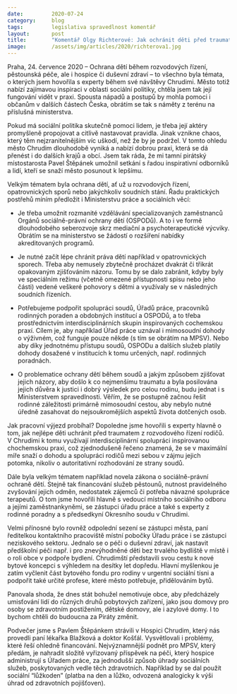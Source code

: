 ```yaml
---
date:         2020-07-24
category:     blog
tags:         legislativa spravedlnost komentář 
layout:       post
title:        "Komentář Olgy Richterové: Jak ochránit děti před traumaty ze soudních tahanic? Inspirací může být město Chrudim, zlepšováky z praxe předložím ministerstvům"
image:        /assets/img/articles/2020/richterova1.jpg
---  
```



Praha, 24. července 2020 – Ochrana dětí během rozvodových řízení, pěstounská péče, ale i hospice či duševní zdraví – to všechno byla témata, o kterých jsem hovořila s experty během své návštěvy Chrudimi. Město totiž nabízí zajímavou inspiraci v oblasti sociální politiky, chtěla jsem tak její fungování vidět v praxi. Spousta nápadů a postupů by mohla pomoci i občanům v dalších částech Česka, obrátím se tak s náměty z terénu na příslušná ministerstva. 

Pokud má sociální politika skutečně pomoci lidem, je třeba její aktéry promyšleně propojovat a citlivě nastavovat pravidla. Jinak vznikne chaos, který těm nejzranitelnějším víc uškodí, než že by je podržel. V tomto ohledu město Chrudim dlouhodobě vyniká a nabízí dobrou praxi, která se dá přenést i do dalších krajů a obcí. Jsem tak ráda, že mi tamní pirátský místostarosta Pavel Štěpánek umožnil setkání s řadou inspirativní odborníků a lidí, kteří se snaží město posunout k lepšímu. 
 
Velkým tématem byla ochrana dětí, ať už u rozvodových řízení, opatrovnických sporů nebo jakýchkoliv soudních stání. Řadu praktických postřehů míním předložit i Ministerstvu práce a sociálních věcí:
 
* Je třeba umožnit rozmanité vzdělávání specializovaných zaměstnanců Orgánů sociálně-právní ochrany dětí (OSPODů). A to i ve formě dlouhodobého seberozvoje skrz mediační a psychoterapeutické výcviky. Obrátím se na ministerstvo se žádostí o rozšíření nabídky akreditovaných programů. 

* Je nutné začít lépe chránit práva dětí například v opatrovnických sporech. Třeba aby nemusely zbytečně procházet dvakrát či třikrát opakovaným zjišťováním názoru. Tomu by se dalo zabránit, kdyby byly ve speciálním režimu (včetně omezené přístupnosti spisu nebo jeho části) vedené veškeré pohovory s dětmi a využívaly se v následných soudních řízeních.

* Potřebujeme podpořit spolupráci soudů, Úřadů práce, pracovníků rodinných poraden a obdobných institucí a OSPODů, a to třeba prostřednictvím interdisciplinárních skupin inspirovaných cochemskou praxí. Cílem je, aby například Úřad práce uznával i mimosoudní dohody o výživném, což funguje pouze někde (s tím se obrátím na MPSV). Nebo aby díky jednotnému přístupu soudů, OSPODu a dalších služeb platily dohody dosažené v institucích k tomu určených, např. rodinných poradnách.

* O problematice ochrany dětí během soudů a jakým způsobem zjišťovat jejich názory, aby došlo k co nejmenšímu traumatu a byla posilována jejich důvěra k justici i dobrý výsledek pro celou rodinu, budu jednat i s Ministerstvem spravedlnosti. Věřím, že se postupně začnou řešit rodinné záležitosti primárně mimosoudní cestou, aby nebylo nutné úředně zasahovat do nejsoukromějších aspektů života dotčených osob.

Jak pracovní výjezd probíhal? Dopoledne jsme hovořili s experty hlavně o tom, jak nejlépe děti uchránit před traumatem z rozvodového řízení rodičů. V Chrudimi k tomu využívají interdisciplinární spolupráci inspirovanou chochemskou praxi, což zjednodušeně řečeno znamená, že se v maximální míře snaží o dohodu a spolupráci rodičů mezi sebou v zájmu jejich potomka, nikoliv o autoritativní rozhodování ze strany soudů. 

Dále byla velkým tématem například novela zákona o sociálně-právní ochraně dětí. Stejně tak financování služeb pěstounů, nutnost pravidelného zvyšování jejich odměn, nedostatek zájemců či potřeba návazné spolupráce terapeutů. O tom jsme hovořili hlavně s vedoucí místního sociálního odboru a jejími zaměstnankyněmi, se zástupci úřadu práce a také s experty z rodinné poradny a s předsedkyní Okresního soudu v Chrudimi. 

Velmi přínosné bylo rovněž odpolední sezení se zástupci města, paní ředitelkou kontaktního pracoviště místní pobočky Úřadu práce i se zástupci neziskového sektoru. Jednalo se o péči o duševní zdraví, jak nastavit předškolní péči např. i pro znevýhodněné děti bez trvalého bydliště v místě i o roli obce v podpoře bydlení. Chrudimští představili svou cestu k nové bytové koncepci s výhledem na desítky let dopředu. Hlavní myšlenkou je zatím vyčlenit část bytového fondu pro rodiny v urgentní sociální tísni a podpořit také určité profese, které město potřebuje, přidělováním bytů.

Panovala shoda, že dnes stát bohužel nemotivuje obce, aby předcházely umisťování lidí do různých druhů pobytových zařízení, jako jsou domovy pro osoby se zdravotním postižením, dětské domovy, ale i azylové domy. I to bychom chtěli do budoucna za Piráty změnit. 

Podvečer jsme s Pavlem Štěpánkem strávili v Hospici Chrudim, který nás provedli paní lékařka Blažková a doktor Košťál. Vysvětlovali i problémy, které řeší ohledně financování. Nejvýznamnější podnět pro MPSV, který předám, je nahradit složitě vyřizovaný příspěvek na péči, který hospice administrují s Úřadem práce, za jednodušší způsob úhrady sociálních služeb, poskytovaných vedle těch zdravotních. Například by se dal použít sociální “lůžkoden” (platba na den a lůžko, odvozená analogicky k výši úhrad od zdravotních pojišťoven).
